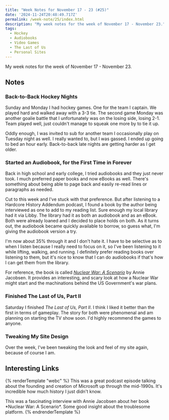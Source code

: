 ```yaml
---
title: "Week Notes for November 17 - 23 (#25)"
date: '2024-11-24T20:48:49.717Z'
permalink: /week-note/25/index.html
description: "My week notes for the week of November 17 - November 23."
tags:
  - Hockey
  - Audiobooks
  - Video Games
  - The Last of Us
  - Personal Sites
---
```


My week notes for the week of November 17 - November 23.
<!-- excerpt -->

## Notes

### Back-to-Back Hockey Nights

Sunday and Monday I had hockey games. One for the team I captain. We played hard and walked away with a 3-3 tie. The second game Monday was another goalie battle that I unfortunately was on the losing side, losing 2-1. Team played well, just couldn't manage to squeak one more by to tie it up.

Oddly enough, I was invited to sub for another team I occasionally play on Tuesday night as well. I really wanted to, but I was gassed. I ended up going to bed an hour early. Back-to-back late nights are getting harder as I get older.

### Started an Audiobook, for the First Time in Forever

Back in high school and early college, I tried audiobooks and they just never took. I much preferred paper books and now eBooks as well. There's something about being able to page back and easily re-read lines or paragraphs as needed.

Cut to this week and I've stuck with that preference. But after listening to a Hardcore History Addendum podcast, I found a book by the author being interviewed as one to add to my reading list. Sure enough my local library had it via Libby. The library had it as both an audiobook and as an eBook. Both were already loaned and I decided to place holds on both. As it turns out, the audiobook became quickly available to borrow, so guess what, I'm giving the audiobook version a try.

I'm now about 35% through it and I don't hate it. I have to be selective as to when I listen because I really need to focus on it, so I've been listening to it while lifting, walking, and running. I definitely prefer reading books over listening to them, but it's nice to know that I can do audiobooks if that's how I can get them from the library.

For reference, the book is called [*Nuclear War: A Scenario*](https://bookshop.org/p/books/nuclear-war-a-scenario-annie-jacobsen/20335598?ean=9780593476093) by Annie Jacobsen. It provides an interesting, and scary look at how a Nuclear War might start and the machinations behind the US Government's war plans.

### Finished The Last of Us, Part II

Saturday I finished *The Last of Us, Part II*. I think I liked it better than the first in terms of gameplay. The story for both were phenomenal and am planning on starting the TV show soon. I'd highly recommend the games to anyone.

### Tweaking My Site Design

Over the week, I've been tweaking the look and feel of my site again, because of course I am.

## Interesting Links

{% renderTemplate "webc" %}
<shared-link title="Microsoft Volume I" url="https://www.acquired.fm/episodes/microsoft" author="Acquired Podcast">
This was a great podcast episode talking about the founding and creation of Microsoft up through the mid-1990s. It's incredible how much history I just didn't know.
</shared-link>

<shared-link title="The Handmaidens of the Apocalypse" url="https://www.dancarlin.com/product/ep-29-the-handmaidens-of-the-apocalypse/" author="Hardcore History Addendum">
This was a fascinating interview with Annie Jacobsen about her book *Nuclear War: A Scenario*.
</shared-link>

<shared-link title="Don't Call it a Substack" url="https://www.anildash.com/2024/11/19/dont-call-it-a-substack/" author="Anil Dash">
Some good insight about the troublesome platform.
</shared-link>
{% endrenderTemplate %}
